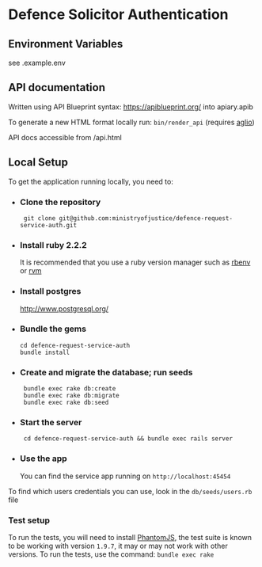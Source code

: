 # Defence Solicitor Authentication

## Environment Variables
see .example.env

## API documentation
Written using API Blueprint syntax: https://apiblueprint.org/ into apiary.apib

To generate a new HTML format locally run: ```bin/render_api```
(requires [aglio](https://github.com/danielgtaylor/aglio))

API docs accessible from /api.html

## Local Setup

To get the application running locally, you need to:

 * ### Clone the repository
 	``` git clone git@github.com:ministryofjustice/defence-request-service-auth.git```

 * ### Install ruby 2.2.2
 	It is recommended that you use a ruby version manager such as [rbenv](http://rbenv.org/) or [rvm](https://rvm.io/)

 * ### Install postgres
 	http://www.postgresql.org/

 * ### Bundle the gems
       cd defence-request-service-auth
       bundle install

 * ### Create and migrate the database; run seeds

 		bundle exec rake db:create
 		bundle exec rake db:migrate
 		bundle exec rake db:seed


 * ### Start the server
 		cd defence-request-service-auth && bundle exec rails server

 * ### Use the app

 	You can find the service app running on `http://localhost:45454`

  To find which users credentials you can use, look in the `db/seeds/users.rb` file

### Test setup

To run the tests, you will need to install [PhantomJS](http://phantomjs.org/), the test suite is known to be working with version `1.9.7`, it may or may not work with other versions. To run the tests, use the command: ```bundle exec rake```
